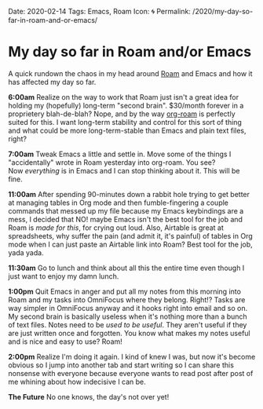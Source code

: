 Date: 2020-02-14
Tags: Emacs, Roam
Icon: 🌀
Permalink: /2020/my-day-so-far-in-roam-and-or-emacs/

# My day so far in Roam and/or Emacs

A quick rundown the chaos in my head around [Roam](https://roamresearch.com/) and Emacs and how it has affected my day so far.

**6:00am** Realize on the way to work that Roam just isn't a great idea for holding my (hopefully) long-term "second brain". $30/month forever in a proprietery blah-de-blah? Nope, and by the way [org-roam](https://github.com/jethrokuan/org-roam) is perfectly suited for this. I want long-term stability and control for this sort of thing and what could be more long-term-stable than Emacs and plain text files, right?

**7:00am** Tweak Emacs a little and settle in. Move some of the things I "accidentally" wrote in Roam yesterday into org-roam. You see? Now _everything_ is in Emacs and I can stop thinking about it. This will be fine.

**11:00am** After spending 90-minutes down a rabbit hole trying to get better at managing tables in Org mode and then fumble-fingering a couple commands that messed up my file because my Emacs keybindings are a mess, I decided that NO! maybe Emacs isn't the best tool for the job and Roam is _made for this_, for crying out loud. Also, Airtable is great at spreadsheets, why suffer the pain (and admit it, it's painful) of tables in Org mode when I can just paste an Airtable link into Roam? Best tool for the job, yada yada.

**11:30am** Go to lunch and think about all this the entire time even though I just want to enjoy my damn lunch.

**1:00pm** Quit Emacs in anger and put all my notes from this morning into Roam and my tasks into OmniFocus where they belong. Right!? Tasks are way simpler in OmniFocus anyway and it hooks right into email and so on. My second brain is basically useless when it's nothing more than a bunch of text files. Notes need to be _used to be useful_. They aren't useful if they are just written once and forgotten. You know what makes my notes useful and is nice and easy to use? Roam!

**2:00pm** Realize I'm doing it again. I kind of knew I was, but now it's become obvious so I jump into another tab and start writing so I can share this nonsense with everyone because everyone wants to read post after post of me whining about how indecisive I can be.

**The Future** No one knows, the day's not over yet!
